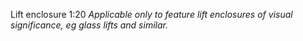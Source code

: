 Lift enclosure 1:20
_Applicable only to feature lift enclosures of visual significance, eg glass lifts and similar._